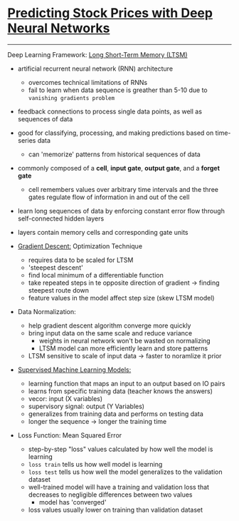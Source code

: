 # **[Predicting Stock Prices with Deep Neural Networks](https://www.alphavantage.co/academy/#ai-for-finance)**
---
Deep Learning Framework: [Long Short-Term Memory (LTSM)](https://en.wikipedia.org/wiki/Long_short-term_memory)
- artificial recurrent neural network (RNN) architecture 
    - overcomes technical limitations of RNNs
    - fail to learn when data sequence is greather than 5-10 due to `vanishing gradients problem`
- feedback connections to process single data points, as well as sequences of data
- good for classifying, processing, and making predictions based on time-series data 
    - can 'memorize' patterns from historical sequences of data 
- commonly composed of a **cell**, **input gate**, **output gate**, and a **forget gate**
    - cell remembers values over arbitrary time intervals and the three gates regulate flow of information in and out of the cell 
- learn long sequences of data by enforcing constant error flow through self-connected hidden layers 
- layers contain memory cells and corresponding gate units 

    
- [Gradient Descent:](https://en.wikipedia.org/wiki/Gradient_descent) Optimization Technique
    - requires data to be scaled for LTSM
    - 'steepest descent'
    - find local minimum of a differentiable function 
    - take repeated steps in te opposite direction of gradient -> finding steepest route down 
    - feature values in the model affect step size (skew LTSM model)
    
    
- Data Normalization: 
    - help gradient descent algorithm converge more quickly 
    - bring input data on the same scale and reduce variance 
        - weights in neural network won't be wasted on normalizing
        - LTSM model can more efficiently learn and store patterns 
    - LTSM sensitive to scale of input data -> faster to noramlize it prior 
    
    
- [Supervised Machine Learning Models:](https://en.wikipedia.org/wiki/Supervised_learning)
    - learning function that maps an input to an output based on IO pairs 
    - learns from specific training data (teacher knows the answers)
    - vecor: input (X variables)
    - supervisory signal: output (Y Variables)
    - generalizes from training data and performs on testing data
    - longer the sequence -> longer the training time 
    
    
- Loss Function: Mean Squared Error
    - step-by-step "loss" values calculated by how well the model is learning 
    - `loss train` tells us how well model is learning 
    - `loss test` tells us how well the model generalizes to the validation dataset
    -  well-trained model will have a training and validation loss that decreases to negligible differences between two values 
        - model has 'converged'
    - loss values usually lower on training than validation dataset 
    
    
    